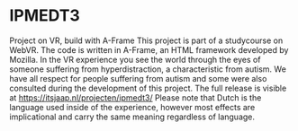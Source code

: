 # IPMEDT3
Project on VR, build with A-Frame
This project is part of a studycourse on WebVR. The code is written in A-Frame, an HTML framework developed by Mozilla.
In the VR experience you see the world through the eyes of someone suffering from hyperdistraction, a characteristic from autism. We have all respect for people suffering from autism and some were also consulted during the development of this project.
The full release is visible at https://itsjaap.nl/projecten/ipmedt3/ 
Please note that Dutch is the language used inside of the experience, however most effects are implicational and carry the same meaning regardless of language.
